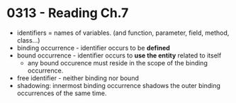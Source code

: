 # 0313 - Reading Ch.7

- identifiers = names of variables. (and function, parameter, field, method, class...)
- binding occurrence - identifier occurs to be **defined**
- bound occurrence - identifier occurs to **use the entity** related to itself
  - any bound occurence must reside in the scope of the binding occurrence.
- free identifier - neither binding nor bound
- shadowing: innermost binding occurrence shadows the outer binding occurrences of the same time.